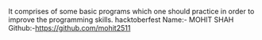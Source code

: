 It comprises of some basic programs which one should practice
in order to improve the programming skills.
hacktoberfest
Name:- MOHIT SHAH
Github:-https://github.com/mohit2511
